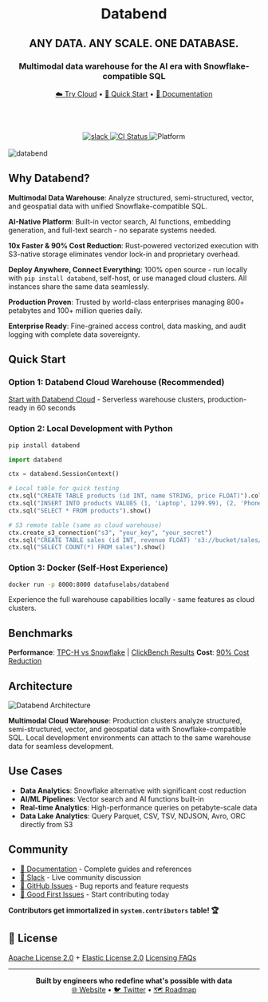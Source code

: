 <h1 align="center">Databend</h1>
<h2 align="center">ANY DATA. ANY SCALE. ONE DATABASE.</h2>
<h3 align="center">Multimodal data warehouse for the AI era with Snowflake-compatible SQL</h3>

<div align="center">

<a href="https://databend.com/">☁️ Try Cloud</a> •
<a href="#quick-start">🚀 Quick Start</a> •
<a href="https://docs.databend.com/">📖 Documentation</a>

<br><br>

<a href="https://link.databend.com/join-slack">
<img src="https://img.shields.io/badge/slack-databend-0abd59?logo=slack" alt="slack" />
</a>
<a href="https://github.com/databendlabs/databend/actions/workflows/release.yml">
<img src="https://img.shields.io/github/actions/workflow/status/datafuselabs/databend/release.yml?branch=main" alt="CI Status" />
</a>
<img src="https://img.shields.io/badge/Platform-Linux%2C%20macOS%2C%20ARM-green.svg?style=flat" alt="Platform" />

</div>

<br>

<img src="https://github.com/databendlabs/databend/assets/172204/9997d8bc-6462-4dbd-90e3-527cf50a709c" alt="databend" />

## Why Databend?

**Multimodal Data Warehouse**: Analyze structured, semi-structured, vector, and geospatial data with unified Snowflake-compatible SQL.

**AI-Native Platform**: Built-in vector search, AI functions, embedding generation, and full-text search - no separate systems needed.

**10x Faster & 90% Cost Reduction**: Rust-powered vectorized execution with S3-native storage eliminates vendor lock-in and proprietary overhead.

**Deploy Anywhere, Connect Everything**: 100% open source - run locally with `pip install databend`, self-host, or use managed cloud clusters. All instances share the same data seamlessly.

**Production Proven**: Trusted by world-class enterprises managing 800+ petabytes and 100+ million queries daily.

**Enterprise Ready**: Fine-grained access control, data masking, and audit logging with complete data sovereignty.

## Quick Start

### Option 1: Databend Cloud Warehouse (Recommended)
[Start with Databend Cloud](https://docs.databend.com/guides/cloud/) - Serverless warehouse clusters, production-ready in 60 seconds

### Option 2: Local Development with Python
```bash
pip install databend
```

```python
import databend

ctx = databend.SessionContext()

# Local table for quick testing
ctx.sql("CREATE TABLE products (id INT, name STRING, price FLOAT)").collect()
ctx.sql("INSERT INTO products VALUES (1, 'Laptop', 1299.99), (2, 'Phone', 899.50)").collect()
ctx.sql("SELECT * FROM products").show()

# S3 remote table (same as cloud warehouse)
ctx.create_s3_connection("s3", "your_key", "your_secret")
ctx.sql("CREATE TABLE sales (id INT, revenue FLOAT) 's3://bucket/sales/' CONNECTION=(connection_name='s3')").collect()
ctx.sql("SELECT COUNT(*) FROM sales").show()
```

### Option 3: Docker (Self-Host Experience)
```bash
docker run -p 8000:8000 datafuselabs/databend
```
Experience the full warehouse capabilities locally - same features as cloud clusters.

## Benchmarks

**Performance**: [TPC-H vs Snowflake](https://docs.databend.com/guides/benchmark/tpch) | [ClickBench Results](https://www.databend.com/blog/category-product/clickbench-databend-top)
**Cost**: [90% Cost Reduction](https://docs.databend.com/guides/benchmark/data-ingest)

## Architecture

![Databend Architecture](https://github.com/databendlabs/databend/assets/172204/68b1adc6-0ec1-41d4-9e1d-37b80ce0e5ef)

**Multimodal Cloud Warehouse**: Production clusters analyze structured, semi-structured, vector, and geospatial data with Snowflake-compatible SQL. Local development environments can attach to the same warehouse data for seamless development.

## Use Cases

- **Data Analytics**: Snowflake alternative with significant cost reduction
- **AI/ML Pipelines**: Vector search and AI functions built-in
- **Real-time Analytics**: High-performance queries on petabyte-scale data
- **Data Lake Analytics**: Query Parquet, CSV, TSV, NDJSON, Avro, ORC directly from S3

## Community

- [📖 Documentation](https://docs.databend.com/) - Complete guides and references
- [💬 Slack](https://link.databend.com/join-slack) - Live community discussion
- [🐛 GitHub Issues](https://github.com/databendlabs/databend/issues) - Bug reports and feature requests
- [🎯 Good First Issues](https://link.databend.com/i-m-feeling-lucky) - Start contributing today

**Contributors get immortalized in `system.contributors` table! 🏆**

## 📄 License

[Apache License 2.0](licenses/Apache-2.0.txt) + [Elastic License 2.0](licenses/Elastic.txt)
[Licensing FAQs](https://docs.databend.com/guides/products/dee/license)

---

<div align="center">
<strong>Built by engineers who redefine what's possible with data</strong><br>
<a href="https://databend.com">🌐 Website</a> •
<a href="https://x.com/DatabendLabs">🐦 Twitter</a> •
<a href="https://github.com/databendlabs/databend/issues/14167">🗺️ Roadmap</a>
</div>
